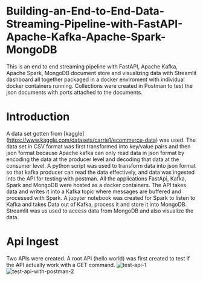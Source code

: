 # Building-an-End-to-End-Data-Streaming-Pipeline-with-FastAPI-Apache-Kafka-Apache-Spark-MongoDB
This is an end to end streaming pipeline with  FastAPI, Apache Kafka, Apache Spark, MongoDB document store and visualizing data with Streamlit dashboard all together packaged in a docker enviroment with individual docker containers running. Collections were created in Postman to test the json documents with ports attached to the documents.

# Introduction
A data set gotten from [kaggle] (https://www.kaggle.com/datasets/carrie1/ecommerce-data) was used. The data set in CSV format was first transformed into key/value pairs and then json format because Apache kafka can only read data in json format by encoding the data at the producer level and decoding that data at the consumer level. A python script was used to transform data into json format so that kafka producer can read the data effectively, and data was ingested into the API for testing with postman. All the applications FastApi, Kafka, Spark and MongoDB were hosted as a docker containers. The API takes data and writes it into a Kafka topic where messages are buffered and processed with Spark. A jupyter notebook was created for Spark to listen to Kafka and takes Data out of Kafka, process it and store it into MongoDB. Streamlit was us used to access data from MongoDB and also visualize the data.

# Api Ingest
Two APIs were created. A root API (hello world) was first created to test if the API actually work with a GET command.
![test-api-1](https://github.com/liltims77/Building-an-End-to-End-Data-Streaming-Pipeline-with-FastAPI-Apache-Kafka-Apache-Spark-MongoDB/assets/41475769/de63dd51-e066-48c3-beae-531b4d8f874d)
![test-api-with-postman-2](https://github.com/liltims77/Building-an-End-to-End-Data-Streaming-Pipeline-with-FastAPI-Apache-Kafka-Apache-Spark-MongoDB/assets/41475769/97bcd7bb-de5a-4f00-be3c-db4fd3809d61)


